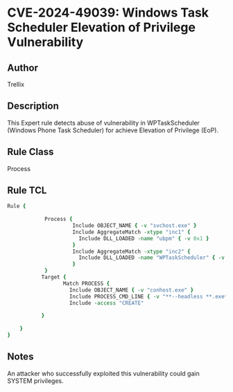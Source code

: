# CVE-2024-49039: Windows Task Scheduler Elevation of Privilege Vulnerability

## Author
Trellix

## Description
This Expert rule detects abuse of vulnerability in WPTaskScheduler (Windows Phone Task Scheduler) for achieve Elevation of Privilege (EoP).

## Rule Class 
Process

## Rule TCL
```tcl
Rule { 
                
            Process {
                     Include OBJECT_NAME { -v "svchost.exe" }
                     Include AggregateMatch -xtype "inc1" {  
                       Include DLL_LOADED -name "ubpm" { -v 0x1 }
                     }
                     Include AggregateMatch -xtype "inc2" {
                       Include DLL_LOADED -name "WPTaskScheduler" { -v 0x1 }
                     } 
            }
           Target {
                  Match PROCESS {
                    Include OBJECT_NAME { -v "conhost.exe" }
                    Include PROCESS_CMD_LINE { -v "**--headless **.exe**" }
                    Include -access "CREATE"
                    
           }
          
	}
}
```

## Notes
An attacker who successfully exploited this vulnerability could gain SYSTEM privileges.